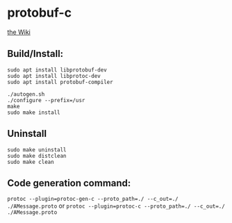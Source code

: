 # protobuf-c

[the Wiki](https://github.com/protobuf-c/protobuf-c/wiki)

## Build/Install:
```
sudo apt install libprotobuf-dev
sudo apt install libprotoc-dev
sudo apt install protobuf-compiler

./autogen.sh
./configure --prefix=/usr
make
sudo make install
```

## Uninstall
```
sudo make uninstall
sudo make distclean
sudo make clean
```

## Code generation command:
`protoc --plugin=protoc-gen-c --proto_path=./ --c_out=./ ./AMessage.proto`
or
`protoc --plugin=protoc-c --proto_path=./ --c_out=./ ./AMessage.proto`
